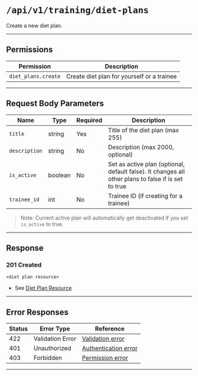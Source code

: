 # `/api/v1/training/diet-plans`

Create a new diet plan.


---

## Permissions
| Permission        | Description                                 |
|-------------------|---------------------------------------------|
| `diet_plans.create` | Create diet plan for yourself or a trainee |

---

## Request Body Parameters
| Name         | Type    | Required | Description                                 |
|--------------|---------|----------|---------------------------------------------|
| `title`      | string  | Yes      | Title of the diet plan (max 255)            |
| `description`| string  | No       | Description (max 2000, optional)            |
| `is_active`| boolean  | No       | Set as active plan (optional, default false). It changes all other plans to false if is set to true            |
| `trainee_id` | int     | No       | Trainee ID (if creating for a trainee)      |

> Note: Current active plan will automatically get deactivated if you set `is_active` to true.

---

## Response

### 201 Created
```
<diet plan resource>
```
- See [Diet Plan Resource](diet_plan_resource.md)

---

## Error Responses
| Status | Error Type         | Reference                                                      |
|--------|--------------------|----------------------------------------------------------------|
| 422    | Validation Error   | [Validation error](../../_globals/validation-errors.md)         |
| 401    | Unauthorized       | [Authentication error](../../_globals/authentication-errors.md) |
| 403    | Forbidden          | [Permission error](../../_globals/permission-errors.md)         |

---
